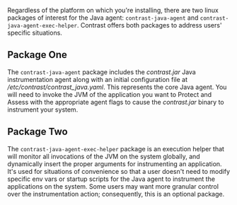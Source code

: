 

Regardless of the platform on which you're installing, there are two linux packages of interest for the Java agent: `contrast-java-agent` and `contrast-java-agent-exec-helper`. Contrast offers both packages to address users' specific situations.

## Package One 

The `contrast-java-agent` package includes the *contrast.jar* Java instrumentation agent along with an initial configuration file at */etc/contrast/contrast_java.yaml*. This represents the core Java agent. You will need to invoke the JVM of the application you want to Protect and Assess with the appropriate agent flags to cause the *contrast.jar* binary to instrument your system. 

<!-- THERE IS PROBABLY LOCATION TO LINK TO THAT DESCRIBES THIS -->

## Package Two 

The `contrast-java-agent-exec-helper` package is an execution helper that will monitor all invocations of the JVM on the system globally, and dynamically insert the proper arguments for instrumenting an application. It's used for situations of convenience so that a user doesn't need to modify specific env vars or startup scripts for the Java agent to instrument the applications on the system. Some users may want more granular control over the instrumentation action; consequently, this is an optional package.

